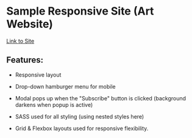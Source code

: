 # Sample Responsive Site (Art Website)

[Link to Site](https://apcurran.github.io/menu-and-modal/)

## Features:

- Responsive layout

- Drop-down hamburger menu for mobile

- Modal pops up when the "Subscribe" button is clicked (background darkens when popup is active)

- SASS used for all styling (using nested styles here)

- Grid & Flexbox layouts used for responsive flexibility.